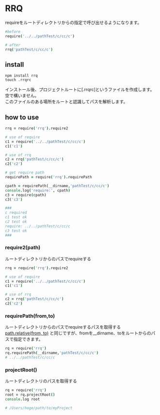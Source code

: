 # RRQ
requireをルートディレクトリからの指定で呼び出せるようになります。

```coffee
#before
require('../../pathTest/c/cc/c')

# after
rrq('pathTest/c/cc/c')
```
## install

```
npm install rrq
touch .rrqrc
```
インストール後、プロジェクトルートに[.rrqrc]というファイルを作成します。空で構いません。  
このファイルのある場所をルートと認識してパスを解析します。
## how to use


```coffee
rrq = require('rrq').require2

# use of require
c1 = require('../../pathTest/c/cc/c')
c1('c1')

# use of rrq
c2 = rrq('pathTest/c/cc/c')
c2('c2')

# get require path
requirePath = require('rrq').requirePath

cpath = requirePath(__dirname,'pathTest/c/cc/c')
console.log('require:', cpath)
c3 = require(cpath)
c3('c3')

###
c required
c1 test ok
c2 test ok
require: ../../pathTest/c/cc/c
c3 test ok
###
```

### require2(path)
ルートディレクトリからのパスでrequireする

```coffee
rrq = require('rrq').require2

# use of require
c1 = require('../../pathTest/c/cc/c')
c1('c1')

# use of rrq
c2 = rrq('pathTest/c/cc/c')
c2('c2')
```

### requirePath(from,to)
ルートディレクトリからのパスでrequireするパスを取得する  
[path.relative(from, to)](http://nodejs.jp/nodejs.org_ja/api/path.html#path_path_relative_from_to) と同じですが、fromを__dirname、toをルートからのパスで指定できます。

```coffee
rq = require('rrq')
rq.requirePath(__dirname,'pathTest/c/cc/c')
# ../../pathTest/c/cc/c
```
### projectRoot()
ルートディレクトリのパスを取得する

```coffee
rq = require('rrq')
root = rq.projectRoot()
console.log root

# /Users/hoge/path/to/myProject
```
